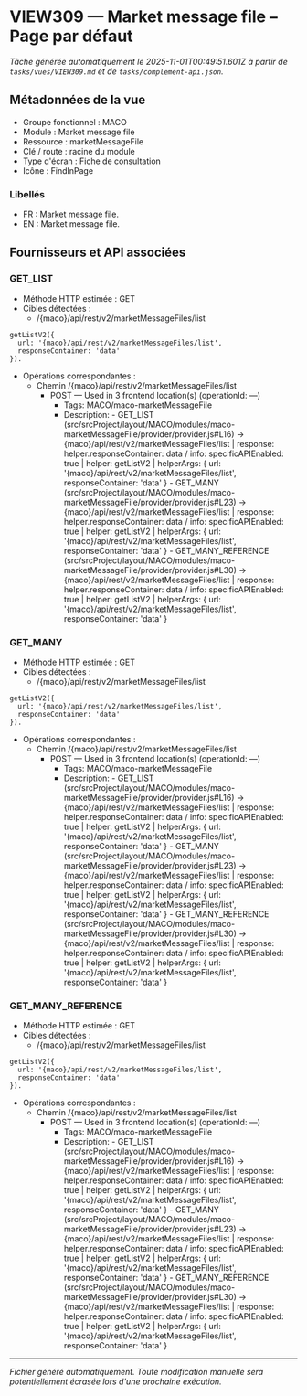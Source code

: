 # VIEW309 — Market message file – Page par défaut

_Tâche générée automatiquement le 2025-11-01T00:49:51.601Z à partir de `tasks/vues/VIEW309.md` et de `tasks/complement-api.json`._

## Métadonnées de la vue

- Groupe fonctionnel : MACO
- Module : Market message file
- Ressource : marketMessageFile
- Clé / route : racine du module
- Type d'écran : Fiche de consultation
- Icône : FindInPage

### Libellés
- FR : Market message file.
- EN : Market message file.

## Fournisseurs et API associées

### GET_LIST

- Méthode HTTP estimée : GET
- Cibles détectées :
  - /{maco}/api/rest/v2/marketMessageFiles/list

```text
getListV2({
  url: '{maco}/api/rest/v2/marketMessageFiles/list',
  responseContainer: 'data'
}).
```

- Opérations correspondantes :
  - Chemin /{maco}/api/rest/v2/marketMessageFiles/list
    - POST — Used in 3 frontend location(s) (operationId: —)
      - Tags: MACO/maco-marketMessageFile
      - Description: - GET_LIST (src/srcProject/layout/MACO/modules/maco-marketMessageFile/provider/provider.js#L16) -> {maco}/api/rest/v2/marketMessageFiles/list | response: helper.responseContainer: data / info: specificAPIEnabled: true | helper: getListV2 | helperArgs: { url: '{maco}/api/rest/v2/marketMessageFiles/list', responseContainer: 'data' } - GET_MANY (src/srcProject/layout/MACO/modules/maco-marketMessageFile/provider/provider.js#L23) -> {maco}/api/rest/v2/marketMessageFiles/list | response: helper.responseContainer: data / info: specificAPIEnabled: true | helper: getListV2 | helperArgs: { url: '{maco}/api/rest/v2/marketMessageFiles/list', responseContainer: 'data' } - GET_MANY_REFERENCE (src/srcProject/layout/MACO/modules/maco-marketMessageFile/provider/provider.js#L30) -> {maco}/api/rest/v2/marketMessageFiles/list | response: helper.responseContainer: data / info: specificAPIEnabled: true | helper: getListV2 | helperArgs: { url: '{maco}/api/rest/v2/marketMessageFiles/list', responseContainer: 'data' }

### GET_MANY

- Méthode HTTP estimée : GET
- Cibles détectées :
  - /{maco}/api/rest/v2/marketMessageFiles/list

```text
getListV2({
  url: '{maco}/api/rest/v2/marketMessageFiles/list',
  responseContainer: 'data'
}).
```

- Opérations correspondantes :
  - Chemin /{maco}/api/rest/v2/marketMessageFiles/list
    - POST — Used in 3 frontend location(s) (operationId: —)
      - Tags: MACO/maco-marketMessageFile
      - Description: - GET_LIST (src/srcProject/layout/MACO/modules/maco-marketMessageFile/provider/provider.js#L16) -> {maco}/api/rest/v2/marketMessageFiles/list | response: helper.responseContainer: data / info: specificAPIEnabled: true | helper: getListV2 | helperArgs: { url: '{maco}/api/rest/v2/marketMessageFiles/list', responseContainer: 'data' } - GET_MANY (src/srcProject/layout/MACO/modules/maco-marketMessageFile/provider/provider.js#L23) -> {maco}/api/rest/v2/marketMessageFiles/list | response: helper.responseContainer: data / info: specificAPIEnabled: true | helper: getListV2 | helperArgs: { url: '{maco}/api/rest/v2/marketMessageFiles/list', responseContainer: 'data' } - GET_MANY_REFERENCE (src/srcProject/layout/MACO/modules/maco-marketMessageFile/provider/provider.js#L30) -> {maco}/api/rest/v2/marketMessageFiles/list | response: helper.responseContainer: data / info: specificAPIEnabled: true | helper: getListV2 | helperArgs: { url: '{maco}/api/rest/v2/marketMessageFiles/list', responseContainer: 'data' }

### GET_MANY_REFERENCE

- Méthode HTTP estimée : GET
- Cibles détectées :
  - /{maco}/api/rest/v2/marketMessageFiles/list

```text
getListV2({
  url: '{maco}/api/rest/v2/marketMessageFiles/list',
  responseContainer: 'data'
}).
```

- Opérations correspondantes :
  - Chemin /{maco}/api/rest/v2/marketMessageFiles/list
    - POST — Used in 3 frontend location(s) (operationId: —)
      - Tags: MACO/maco-marketMessageFile
      - Description: - GET_LIST (src/srcProject/layout/MACO/modules/maco-marketMessageFile/provider/provider.js#L16) -> {maco}/api/rest/v2/marketMessageFiles/list | response: helper.responseContainer: data / info: specificAPIEnabled: true | helper: getListV2 | helperArgs: { url: '{maco}/api/rest/v2/marketMessageFiles/list', responseContainer: 'data' } - GET_MANY (src/srcProject/layout/MACO/modules/maco-marketMessageFile/provider/provider.js#L23) -> {maco}/api/rest/v2/marketMessageFiles/list | response: helper.responseContainer: data / info: specificAPIEnabled: true | helper: getListV2 | helperArgs: { url: '{maco}/api/rest/v2/marketMessageFiles/list', responseContainer: 'data' } - GET_MANY_REFERENCE (src/srcProject/layout/MACO/modules/maco-marketMessageFile/provider/provider.js#L30) -> {maco}/api/rest/v2/marketMessageFiles/list | response: helper.responseContainer: data / info: specificAPIEnabled: true | helper: getListV2 | helperArgs: { url: '{maco}/api/rest/v2/marketMessageFiles/list', responseContainer: 'data' }

---

_Fichier généré automatiquement. Toute modification manuelle sera potentiellement écrasée lors d'une prochaine exécution._
